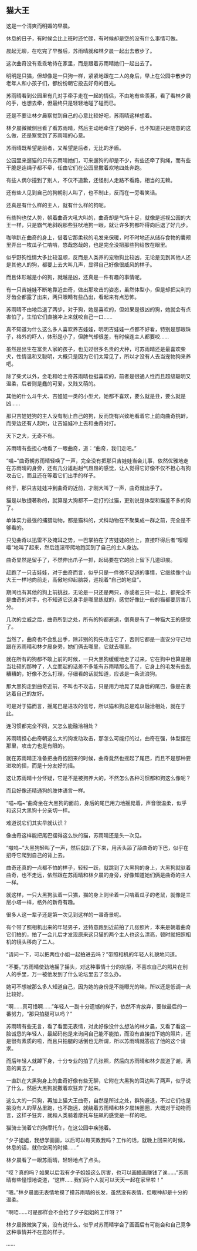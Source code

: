 ## 猫大王

这是一个清爽而明媚的早晨。

休息的日子，有时候会比上班时还忙碌，有时候却是空的没有什么事情可做。

晨起无聊，在吃完了早餐后，苏雨晴就和林夕晨一起出去散步了。

这次曲奇没有乖乖地待在家里，而是跟着苏雨晴她们一起出去了。

明明是只猫，但却像是一只狗一样，紧紧地跟在二人的身后，早上在公园中散步的老年人和小孩子们，都纷纷朝它投去好奇的目光。

苏雨晴看到公园里有几对手牵手走在一起的情侣，不由地有些羡慕，看了看林夕晨的手，也想去牵，但最终只是轻轻地碰了碰而已。

还是不要让林夕晨察觉到自己的心意比较好吧，苏雨晴这样想着。

林夕晨微微侧目看了看苏雨晴，然后主动地牵住了她的手，也不知道只是随意的这么做，还是察觉到了苏雨晴的心意。

苏雨晴既希望是前者，又希望是后者，无比的矛盾。

公园里来遛猫的只有苏雨晴她们，可来遛狗的却是不少，有些还牵了狗绳，而有些干脆是连绳子都不牵，任由它们在公园里撒着欢地四处奔跑。

有些人偶尔撞到了别人，不仅不道歉，还怪别人走路不看路，相当的无赖。

还有些人见到自己的狗朝别人叫了，也不制止，反而在一旁看笑话。

还真是有什么样的主人，就有什么样的狗呢。

有些狗也仗人势，朝着曲奇大吼大叫的，曲奇却是气场十足，就像是巡视公园的大王一样，只是霸气地斜睨那些狂吠地狗一眼，就让许多狗都吓得向后退了好几步。

咖啡趴在曲奇的身上，借着它那柔软的毛发来保暖，时不时地还从储存食物的囊颊里弄出一枚瓜子仁啃啃，悠哉悠哉的，也是完全没把那些狗给放在眼里。

似乎野狗性情大多比较温顺，反而是人类养的宠物狗比较凶，无论是见到其他人还是其他人的狗，都要上去大叫几声，显得自己好像很威风的样子。

而且体形越是小的狗，就越是凶，还真是一件有趣的事情呢。

有一只吉娃娃不断地靠近曲奇，做出那攻击的姿态，虽然体型小，但是却把尖利的牙齿全都露了出来，两只眼睛有些凸出，看起来有点恐怖。

苏雨晴不由地后退了两步，对于狗，她是喜欢的，但如果是很凶的狗，她就会有点害怕了，生怕它们直接冲上来就咬自己一口……

真不知道为什么这么多人喜欢养吉娃娃，明明吉娃娃一点都不好看，特别是那眼珠子，格外的吓人，体形是小了，但脾气却很差，有时候连主人都要咬……

虽然是出生在富贵人家的孩子，也见过很多名贵的犬种，可苏雨晴还是最喜欢柴犬，性情温和又聪明，大概只是因为它们太常见了，所以才没有人去当宠物狗来养吧。

除了柴犬以外，金毛和哈士奇苏雨晴也挺喜欢的，前者是很通人性而且超级聪明又温柔，后者则是蠢的可爱，又贱又萌的。

其他的什么斗牛犬、吉娃娃一类的小型犬，她都不喜欢，要么就是丑，要么就是凶……

那只吉娃娃狗的主人没有制止自己的狗，反而饶有兴致地看着它上前向曲奇挑衅，而旁边还有人起哄，让吉娃娃冲上去和曲奇对打。

天下之大，无奇不有。

苏雨晴有些担心地看了一眼曲奇，道：“曲奇，我们走吧。”

“喵~”曲奇朝苏雨晴轻唤了一声，完全没有把那只吉娃娃当会儿事，依然优雅地走在苏雨晴的身旁，还有几分雄赳赳气昂昂的感觉，让人觉得它好像不仅不担心有狗攻击它，而且还在等着它们出手的样子。

终于，那只吉娃娃冲到曲奇的近前，才刚大叫了一声，曲奇就出手了。

猫是以敏捷著称的，就算是大狗都不一定打的过猫，更别说是体型和猫差不多的狗了。

单体实力最强的捕猎动物，都是猫科的，犬科动物在不聚集成一群之前，完全是不够看的。

只见曲奇以迅雷不及掩耳之势，一巴掌拍在了吉娃娃的脸上，直接吓得后者“嘤嘤嘤”地叫了起来，然后连滚带爬地跑回到了自己的主人身边。

曲奇显然是留手了，不然伸出爪子一抓，起码要在它的脸上留下几道印痕。

赶跑了一只吉娃娃，对于曲奇而言，似乎只是一件微不足道的事情，它继续像个山大王一样地向前走，高傲地仰起脑袋，巡视着“自己的地盘”。

期间也有其他的狗上前挑战，无论是一只还是两只，亦或者三只一起上，都完全不是曲奇的对手，也不知道它这身手是哪里练就的，感觉好像比一般的猫都要厉害几分。

几次的立威之后，曲奇所到之处，所有的狗都避退，倒真是有了一种猫大王的感觉了。

当然了，曲奇也不会乱出手，除非别的狗先攻击它了，否则它都是一直安分守己地跟在苏雨晴和林夕晨身旁，她们俩去哪里，它就去哪里。

就在所有的狗都不敢上前的时候，一只大黑狗缓缓地走了过来，它在狗中也算是相当壮硕的那种了，人立而起的话差不多能有苏雨晴那么高了，它身上的毛发有些乱糟糟的，好像不怎么打理，仔细看的话就知道，应该是一条流浪狗。

那大黑狗走到曲奇近前，不叫也不攻击，只是用力地晃了晃身后的尾巴，像是在表达着自己的友好。

可是对于猫而言，摇尾巴是进攻的信号，所以猫和狗总是难以融洽相处，就在于此。

连习惯都完全不同，又怎么能融洽相处？

苏雨晴担心曲奇朝这么大的狗发动攻击，那怎么可能打的过，曲奇在强，体型摆在那里，攻击力也是有限的。

就在苏雨晴正准备把曲奇抱回来的时候，曲奇竟然也摇起了尾巴，而且不是那种要进攻的摇，而是十分友好的摇。

这让苏雨晴十分怀疑，它是不是被狗养大的，不然怎么各种习惯都和狗这么像呢？

而且好像还精通狗的肢体语言一样。

“喵~喵~”曲奇坐在大黑狗的面前，身后的尾巴用力地摇晃着，声音很温柔，似乎和这只大黑狗十分亲切一样。

难道说它们其实早就认识？

像曲奇这样能把尾巴摆得这么快的猫，苏雨晴还是头一次见。

“嗷呜~”大黑狗轻叫了一声，然后就趴了下来，用舌头舔了舔曲奇的下巴，似乎在招呼它爬到自己的背上去。

曲奇还真的一点都不怕的样子，轻轻一跃，就跳到了大黑狗的身上，大黑狗就驮着曲奇，也不走远，依然跟在苏雨晴和林夕晨的身旁，好像知道她们俩是曲奇的主人一样。

就这样，一只大黑狗驮着一只猫，猫的身上则坐着一只啃着瓜子的老鼠，就像是三层小塔一样，格外的新奇有趣。

很多人这一辈子还是第一次见到这样的一番奇景呢。

有个带了照相机出来的年轻男子，还特意跑到近前拍了几张照片，本来是朝着曲奇它们拍的，拍了一会儿后才发现原来这只猫的两个主人也这么漂亮，顿时就把照相机的镜头移向了二人。

“请问一下，可以把两位小姐一起拍进去吗？”带照相机的年轻人礼貌地问道。

“不要。”苏雨晴使劲地摇了摇头，对这种事情十分的抗拒，不喜欢自己的照片在别人的手里，万一被他发到了什么论坛里去了怎么办。

她可不想被那么多人知道自己，因为她的身份是不能曝光的嘛，所以还是低调一点比较好。

“啊……真可惜啊……”年轻人一副十分遗憾的样子，依然不肯放弃，要做最后的一番努力，“那只拍腿可以吗？”

苏雨晴有些无言，看了看面无表情，对此好像没什么想法的林夕晨，又看了看这一脸诚恳的年轻人，最起码他是来询问自己能不能拍，而没有直接拍下她的照片，还是很有素质的啦，而且只拍腿的话倒也无所谓，所以苏雨晴就答应了他的这个请求。

而后年轻人就蹲下身，十分专业的拍了几张照，然后向苏雨晴和林夕晨道了谢，满意的离去了。

一直趴在大黑狗身上的曲奇好像有些无聊，它附在大黑狗的耳边叫了两声，似乎说了什么，然后大黑狗就撒着欢狂奔了起来。

这么大的一只狗，再加上猫大王曲奇，自然是所过之处，群狗避退，不过它们也是挑没有人的草丛里跑，也不跑远，就绕着苏雨晴和林夕晨转圈圈，大概对于动物而言，这样子狂奔，就和人类骑着摩托车狂飙的感觉是一样的吧。

猫骑士骑着它的狗摩托车，在这公园中疾驰着。

“夕子姐姐，我想学画画，以后可以每天教我吗？工作的话，就晚上回来的时候，休息的话，就你空闲的时候……”

林夕晨看了一眼苏雨晴，轻轻地点了点头。

“哎？真的吗？如果以后我有夕子姐姐这么厉害，也可以画插画赚钱了诶……”苏雨晴有些憧憬地说道，“这样……我们两个人就可以天天一起在家里啦！”

“嗯。”林夕晨面无表情地摸了摸苏雨晴的长发，虽然没有表情，但眼神却是十分的温柔。

“啊唔……可是那样会不会抢了夕子姐姐的工作呀？”

林夕晨微微笑了笑，没有说什么，似乎对苏雨晴学会了画画后有可能会和自己竞争这种事情并不在意的样子。

……
